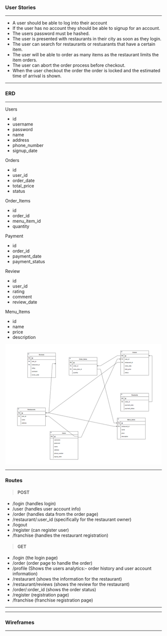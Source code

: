 ### User Stories

---
- A user should be able to log into their account
- If the user has no account they should be able to signup for an account.
- The users password must be hashed.
- The user is presented with restaurants in their city as soon as they login.
- The user can search for restaurants or restuarants that have a certain item.
- The user will be able to order as many items as the restaurant limits the item orders.
- The user can abort the order process before checkout.
- When the user checkout the order the order is locked and the estimated time of arrival is shown.



---

### ERD

---
Users
- id
- username
- password
- name
- address
- phone_number
- signup_date

Orders
- id 
- user_id
- order_date
- total_price
- status

Order_Items
- id
- order_id
- menu_item_id
- quantity

Payment
- id
- order_id
- payment_date
- payment_status

Review
- id
- user_id
- rating
- comment
- review_date

Menu_Items
- id
- name
- price
- description

![alt text](food-ordering-app.png)

---

### Routes

> #### POST
- /login (handles login)
- /user (handles user account info)
- /order (handles data from the order page)
- /restaurant/:user_id (specifically for the restaurant owner)
- /logout
- /register (can register user)
- /franchise (handles the restaurant registration)



> #### GET
- /login (the login page)
- /order (order page to handle the order)
- /profile  (Shows the users analytics:- order history and user account information)
- /restaurant (shows the information for the restaurant)
- /restaurant/reviews (shows the review for the restaurant)
- /order/:order_id (shows the order status)
- /register (registration page)
- /franchise (franchise registration page)

---

---

### Wireframes

---
